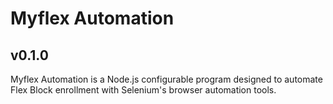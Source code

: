# Myflex Automation

## v0.1.0

Myflex Automation is a Node.js configurable program designed to automate Flex Block enrollment with Selenium's browser automation tools.
